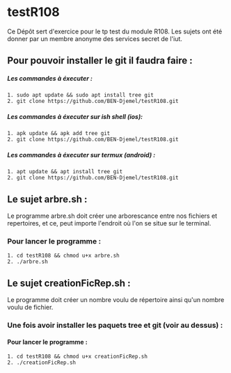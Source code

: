 # testR108

<p>Ce Dépôt sert d'exercice pour le tp test du module R108. Les sujets ont été donner par un membre anonyme des services secret de l'iut.</p>

## Pour pouvoir installer le git il faudra faire :

##### Les commandes à éxecuter : 

```
1. sudo apt update && sudo apt install tree git
2. git clone https://github.com/BEN-Djemel/testR108.git
```

##### Les commandes à éxecuter sur ish shell (ios): 

```
1. apk update && apk add tree git
2. git clone https://github.com/BEN-Djemel/testR108.git
```
##### Les commandes à éxecuter sur termux (android) : 

```
1. apt update && apt install tree git
2. git clone https://github.com/BEN-Djemel/testR108.git
```

## Le sujet arbre.sh :

<p>Le programme arbre.sh doit créer une arborescance entre nos fichiers et repertoires, et ce, peut importe l'endroit où l'on se situe sur le terminal.</p>

### Pour lancer le programme :

```
1. cd testR108 && chmod u+x arbre.sh
2. ./arbre.sh
```

## Le sujet creationFicRep.sh :

<p>Le programme doit créer un nombre voulu de répertoire ainsi qu'un nombre voulu de fichier.</p>

### Une fois avoir installer les paquets tree et git (voir au dessus) :
#### Pour lancer le programme : 
```
1. cd testR108 && chmod u+x creationFicRep.sh
2. ./creationFicRep.sh
```
